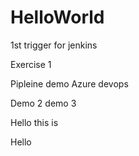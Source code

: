 # HelloWorld

1st trigger for jenkins


Exercise 1

Pipleine demo Azure devops

Demo 2
demo 3


Hello this is

Hello